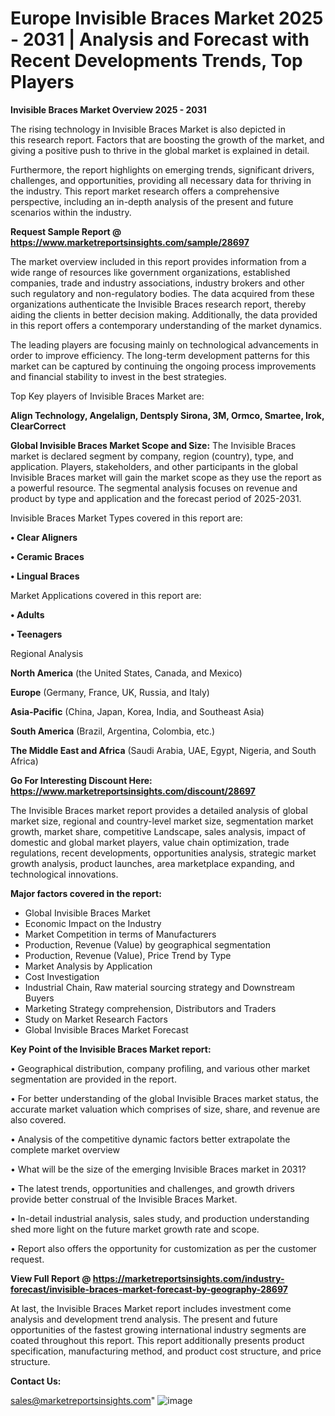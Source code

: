 # Europe Invisible Braces Market 2025 - 2031 | Analysis and Forecast with Recent Developments Trends, Top Players

<Strong> Invisible Braces Market Overview 2025 - 2031</strong>

The rising technology in Invisible Braces Market is also depicted in this research report. Factors that are boosting the growth of the market, and giving a positive push to thrive in the global market is explained in detail.

Furthermore, the report highlights on emerging trends, significant drivers, challenges, and opportunities, providing all necessary data for thriving in the industry. This report market research offers a comprehensive perspective, including an in-depth analysis of the present and future scenarios within the industry.

<strong>Request Sample Report @ <a href=https://www.marketreportsinsights.com/sample/28697>https://www.marketreportsinsights.com/sample/28697</a></strong>

The market overview included in this report provides information from a wide range of resources like government organizations, established companies, trade and industry associations, industry brokers and other such regulatory and non-regulatory bodies. The data acquired from these organizations authenticate the Invisible Braces research report, thereby aiding the clients in better decision making. Additionally, the data provided in this report offers a contemporary understanding of the market dynamics.

The leading players are focusing mainly on technological advancements in order to improve efficiency. The long-term development patterns for this market can be captured by continuing the ongoing process improvements and financial stability to invest in the best strategies.

Top Key players of Invisible Braces Market are:

<strong>Align Technology, Angelalign, Dentsply Sirona, 3M, Ormco, Smartee, Irok, ClearCorrect</strong>

<strong><b>Global Invisible Braces Market Scope and Size:</b></strong>
The Invisible Braces market is declared segment by company, region (country), type, and application. Players, stakeholders, and other participants in the global Invisible Braces market will gain the market scope as they use the report as a powerful resource. The segmental analysis focuses on revenue and product by type and application and the forecast period of 2025-2031.

Invisible Braces Market Types covered in this report are:

<strong>• Clear Aligners

• Ceramic Braces

• Lingual Braces</strong>

Market Applications covered in this report are:

<strong>• Adults

• Teenagers</strong> 

Regional Analysis

<strong>North America</strong> (the United States, Canada, and Mexico)

<strong>Europe</strong> (Germany, France, UK, Russia, and Italy)

<strong>Asia-Pacific</strong> (China, Japan, Korea, India, and Southeast Asia)

<strong>South America</strong> (Brazil, Argentina, Colombia, etc.)

<strong>The Middle East and Africa</strong> (Saudi Arabia, UAE, Egypt, Nigeria, and South Africa)

<strong>Go For Interesting Discount Here: <a href=https://www.marketreportsinsights.com/discount/28697>https://www.marketreportsinsights.com/discount/28697</a></strong>

The Invisible Braces market report provides a detailed analysis of global market size, regional and country-level market size, segmentation market growth, market share, competitive Landscape, sales analysis, impact of domestic and global market players, value chain optimization, trade regulations, recent developments, opportunities analysis, strategic market growth analysis, product launches, area marketplace expanding, and technological innovations.

<strong><b>Major factors covered in the report:</b></strong>
<ul>
  <li>Global Invisible Braces Market </li>
  <li>Economic Impact on the Industry</li>
  <li>Market Competition in terms of Manufacturers</li>
  <li>Production, Revenue (Value) by geographical segmentation</li>
  <li>Production, Revenue (Value), Price Trend by Type</li>
  <li>Market Analysis by Application</li>
  <li>Cost Investigation</li>
  <li>Industrial Chain, Raw material sourcing strategy and Downstream Buyers</li>
  <li>Marketing Strategy comprehension, Distributors and Traders</li>
  <li>Study on Market Research Factors</li>
  <li>Global Invisible Braces Market Forecast</li>
</ul>

<strong><b>Key Point of the Invisible Braces Market report:</b></strong>

• Geographical distribution, company profiling, and various other market segmentation are provided in the report.

• For better understanding of the global Invisible Braces market status, the accurate market valuation which comprises of size, share, and revenue are also covered.

• Analysis of the competitive dynamic factors better extrapolate the complete market overview

• What will be the size of the emerging Invisible Braces market in 2031?

• The latest trends, opportunities and challenges, and growth drivers provide better construal of the Invisible Braces Market.

• In-detail industrial analysis, sales study, and production understanding shed more light on the future market growth rate and scope.

• Report also offers the opportunity for customization as per the customer request.

<strong><b>View Full Report @ <a href=https://marketreportsinsights.com/industry-forecast/invisible-braces-market-forecast-by-geography-28697>https://marketreportsinsights.com/industry-forecast/invisible-braces-market-forecast-by-geography-28697</a></b></strong>


At last, the Invisible Braces Market report includes investment come analysis and development trend analysis. The present and future opportunities of the fastest growing international industry segments are coated throughout this report. This report additionally presents product specification, manufacturing method, and product cost structure, and price structure.

<strong>Contact Us:</strong>

sales@marketreportsinsights.com"
![image](https://github.com/user-attachments/assets/7f893930-62de-47bc-ad4c-8985e563a35d)
